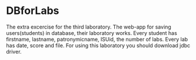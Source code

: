 # DBforLabs
The extra excercise for the third laboratory. The web-app for saving users(students) in database, their laboratory works. Every student has firstname, lastname, patronymicname, ISUid, the number of labs. Every lab has date, score and file.
For using this laboratory you should download jdbc driver.
